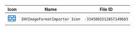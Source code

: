 | Icon | Name | File ID |
| ---  | ---  | ---     |
| ![](IHVImageFormatImporter%20Icon.png) | `IHVImageFormatImporter Icon` | `-3345001512857149683` |
